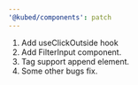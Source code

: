 ```yaml
---
'@kubed/components': patch
---
```


1. Add useClickOutside hook
2. Add FilterInput component.
3. Tag support append element.
4. Some other bugs fix.

